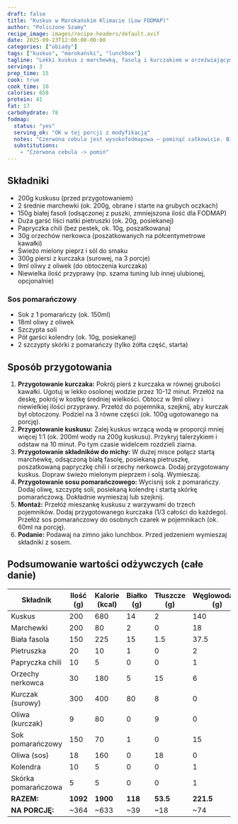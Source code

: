 ```yaml
---
draft: false
title: "Kuskus w Marokańskim Klimacie (Low FODMAP)"
author: "Policzone Szamy"
recipe_image: images/recipe-headers/default.avif
date: 2025-09-23T12:00:00-00:00
categories: ["obiady"]
tags: ["kuskus", "marokański", "lunchbox"]
tagline: "Lekki kuskus z marchewką, fasolą i kurczakiem w orzeźwiającym sosie pomarańczowym – idealny na lunchbox, przyjazny dla diety low FODMAP."
servings: 3
prep_time: 15
cook: true
cook_time: 10
calories: 658
protein: 41
fat: 17
carbohydrate: 78
fodmap:
  status: "yes"
  serving_ok: "OK w tej porcji z modyfikacją"
  notes: "Czerwona cebula jest wysokofodmapowa – pominąć całkowicie. Biała fasola może być graniczna – zmniejszono ilość do bezpiecznej dawki (50g na porcję). Orzechy nerkowca dozwolone w małych ilościach (10g na porcję)."
  substitutions:
    - "Czerwona cebula -> pomiń"
---
```


## Składniki
*   200g kuskusu (przed przygotowaniem)
*   2 średnie marchewki (ok. 200g, obrane i starte na grubych oczkach)
*   150g białej fasoli (odsączonej z puszki, zmniejszona ilość dla FODMAP)
*   Duża garść liści natki pietruszki (ok. 20g, posiekanej)
*   Papryczka chili (bez pestek, ok. 10g, poszatkowana)
*   30g orzechów nerkowca (poszatkowanych na półcentymetrowe kawałki)
*   Świeżo mielony pieprz i sól do smaku
*   300g piersi z kurczaka (surowej, na 3 porcje)
*   9ml oliwy z oliwek (do obtoczenia kurczaka)
*   Niewielka ilość przyprawy (np. szama tuning lub innej ulubionej, opcjonalnie)

### Sos pomarańczowy
*   Sok z 1 pomarańczy (ok. 150ml)
*   18ml oliwy z oliwek
*   Szczypta soli
*   Pół garści kolendry (ok. 10g, posiekanej)
*   2 szczypty skórki z pomarańczy (tylko żółta część, starta)

## Sposób przygotowania
1.  **Przygotowanie kurczaka:** Pokrój pierś z kurczaka w równej grubości kawałki. Ugotuj w lekko osolonej wodzie przez 10-12 minut. Przełóż na deskę, pokrój w kostkę średniej wielkości. Obtocz w 9ml oliwy i niewielkiej ilości przyprawy. Przełóż do pojemnika, szejknij, aby kurczak był obtoczony. Podziel na 3 równe części (ok. 100g ugotowanego na porcję).
2.  **Przygotowanie kuskusu:** Zalej kuskus wrzącą wodą w proporcji mniej więcej 1:1 (ok. 200ml wody na 200g kuskusu). Przykryj talerzykiem i odstaw na 10 minut. Po tym czasie widelcem rozdzieli ziarna.
3.  **Przygotowanie składników do michy:** W dużej misce połącz startą marchewkę, odsączoną białą fasolę, posiekaną pietruszkę, poszatkowaną papryczkę chili i orzechy nerkowca. Dodaj przygotowany kuskus. Dopraw świeżo mielonym pieprzem i solą. Wymieszaj.
4.  **Przygotowanie sosu pomarańczowego:** Wycisnij sok z pomarańczy. Dodaj oliwę, szczyptę soli, posiekaną kolendrę i startą skórkę pomarańczową. Dokładnie wymieszaj lub szejknij.
5.  **Montaż:** Przełóż mieszankę kuskusu z warzywami do trzech pojemników. Dodaj przygotowanego kurczaka (1/3 całości do każdego). Przełóż sos pomarańczowy do osobnych czarek w pojemnikach (ok. 60ml na porcję).
6.  **Podanie:** Podawaj na zimno jako lunchbox. Przed jedzeniem wymieszaj składniki z sosem.

## Podsumowanie wartości odżywczych (całe danie)

| Składnik           | Ilość (g) | Kalorie (kcal) | Białko (g) | Tłuszcze (g) | Węglowodany (g) |
|--------------------|-----------|----------------|------------|--------------|-----------------|
| Kuskus             | 200       | 680            | 14         | 2            | 140             |
| Marchewki          | 200       | 80             | 2          | 0            | 18              |
| Biała fasola       | 150       | 225            | 15         | 1.5          | 37.5            |
| Pietruszka         | 20        | 10             | 1          | 0            | 2               |
| Papryczka chili    | 10        | 5              | 0          | 0            | 1               |
| Orzechy nerkowca   | 30        | 180            | 5          | 15           | 6               |
| Kurczak (surowy)   | 300       | 400            | 80         | 8            | 0               |
| Oliwa (kurczak)    | 9         | 80             | 0          | 9            | 0               |
| Sok pomarańczowy   | 150       | 70             | 1          | 0            | 15              |
| Oliwa (sos)        | 18        | 160            | 0          | 18           | 0               |
| Kolendra           | 10        | 5              | 0          | 0            | 1               |
| Skórka pomarańczowa| 5         | 5              | 0          | 0            | 1               |
| **RAZEM:**         | **1092**  | **1900**       | **118**    | **53.5**     | **221.5**       |
| **NA PORCJĘ:**     | ~364      | ~633           | ~39        | ~18          | ~74             |